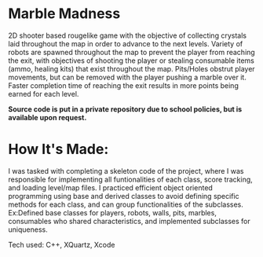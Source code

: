 # Marble Madness
2D shooter based rougelike game with the objective of collecting crystals laid throughout the map in order to advance to the next levels. Variety of robots are spawned throughout the map to prevent the player from reaching the exit, with objectives of shooting the player or stealing consumable items (ammo, healing kits) that exist throughout the map. Pits/Holes obstrut player movements, but can be removed with the player pushing a marble over it. Faster completion time of reaching the exit results in more points being earned for each level. 

**Source code is put in a private repository due to school policies, but is available upon request.**


# How It's Made:
I was tasked with completing a skeleton code of the project, where I was responsible for implementing all funtionalities of each class, score tracking, and loading level/map files. I practiced efficient object oriented programming using base and derived classes to avoid defining specific methods for each class, and can group functionalities of the subclasses. Ex:Defined base classes for players, robots, walls, pits, marbles, consumables who shared characteristics, and implemented subclasses for uniqueness. 

Tech used: C++, XQuartz, Xcode
